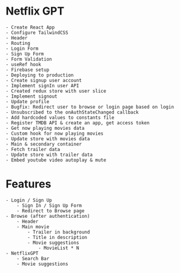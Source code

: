 # Netflix GPT
    - Create React App
    - Configure TailwindCSS
    - Header
    - Routing
    - Login Form
    - Sign Up Form
    - Form Validation
    - useRef hook
    - Firebase setup
    - Deploying to production
    - Create signup user account
    - Implement signIn user API
    - Created redux store with user slice
    - Implement signout
    - Update profile
    - Bugfix: Redirect user to browse or login page based on login
    - Unsubscribed to the onAuthStateChanged callback
    - Add hardcoded values to constants file
    - Register TMDB API & create an app, get access token
    - Get now playing movies data
    - Custom hook for now playing movies
    - Update store with movies data
    - Main & secondary container
    - Fetch trailer data
    - Update store with trailer data
    - Embed youtube video autoplay & mute

# Features
    - Login / Sign Up
        - Sign In / Sign Up Form
        - Redirect to Browse page
    - Browse (after authentication)
        - Header
        - Main movie
            - Trailer in background
            - Title in description
            - Movie suggestions
                - MovieList * N
    - NetflixGPT
        - Search Bar
        - Movie suggestions